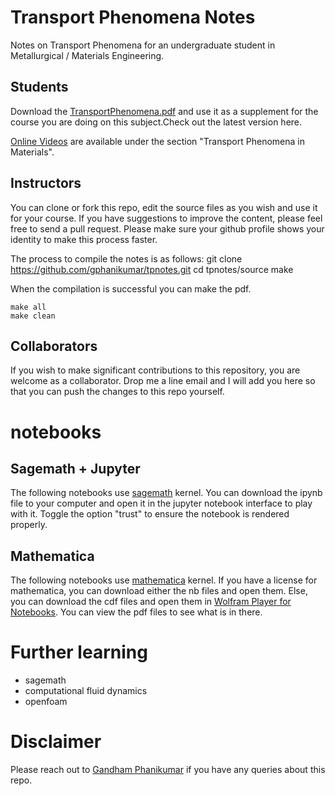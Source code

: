 # Transport Phenomena Notes

Notes on Transport Phenomena for an undergraduate student in Metallurgical / Materials Engineering.

## Students

Download the [TransportPhenomena.pdf](./TransportPhenomena.pdf) and use it as a supplement for the course you are doing on this subject.Check out the latest version here.

[Online Videos](https://gphanikumar.github.io/nptel.html) are available under the section "Transport Phenomena in Materials".

## Instructors

You can clone or fork this repo, edit the source files as you wish and use it for your course. If you have suggestions to improve the content, please feel free to send a pull request. Please make sure your github profile shows your identity to make this process faster.

The process to compile the notes is as follows:
    git clone https://github.com/gphanikumar/tpnotes.git
    cd tpnotes/source
    make

When the compilation is successful you can make the pdf.

    make all
    make clean

## Collaborators

If you wish to make significant contributions to this repository, you are welcome as a collaborator. Drop me a line email and I will add you here so that you can push the changes to this repo yourself.

# notebooks

## Sagemath + Jupyter

The following notebooks use [sagemath](https://sagemath.org) kernel. You can download the ipynb file to your computer and open it in the jupyter notebook interface to play with it. Toggle the option "trust" to ensure the notebook is rendered properly.

## Mathematica 

The following notebooks use [mathematica](https://www.wolfram.com/mathematica) kernel. If you have a license for mathematica, you can download either the nb files and open them. Else, you can download the cdf files and open them in [Wolfram Player for Notebooks](https://www.wolfram.com/player). You can view the pdf files to see what is in there.

# Further learning

* sagemath
* computational fluid dynamics
* openfoam

# Disclaimer

Please reach out to [Gandham Phanikumar](https://gphanikumar.github.io/) if you have any queries about this repo.
